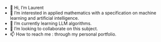 - 👋 Hi, I’m Laurent
- 👀 I’m interested in applied mathematics with a specification on machine learning and artificial intelligence.
- 🌱 I’m currently learning LLM algorithms.
- 💞️ I’m looking to collaborate on this subject.
- 📫 How to reach me : through my personal portfolio.

<!---
LaurentHauKai/LaurentHauKai is a ✨ special ✨ repository because its `README.md` (this file) appears on your GitHub profile.
You can click the Preview link to take a look at your changes.
--->
